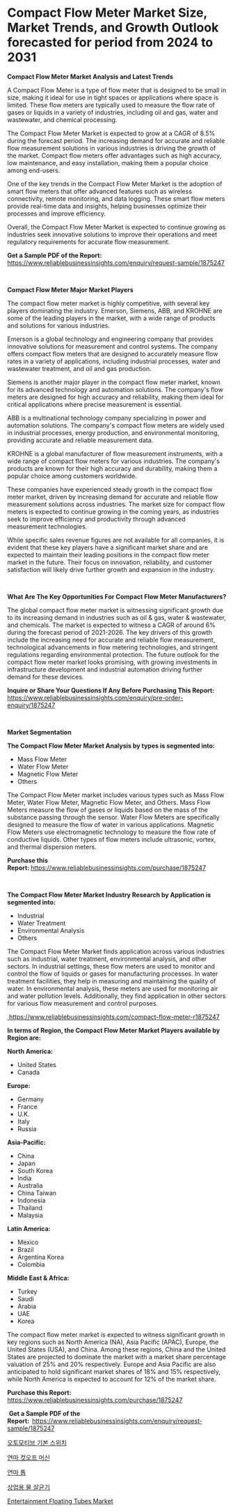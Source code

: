 <p><h1>Compact Flow Meter Market Size, Market Trends, and Growth Outlook forecasted for period from 2024 to 2031</h1></p><p><strong>Compact Flow Meter Market Analysis and Latest Trends</strong></p>
<p><p>A Compact Flow Meter is a type of flow meter that is designed to be small in size, making it ideal for use in tight spaces or applications where space is limited. These flow meters are typically used to measure the flow rate of gases or liquids in a variety of industries, including oil and gas, water and wastewater, and chemical processing.</p><p>The Compact Flow Meter Market is expected to grow at a CAGR of 8.5% during the forecast period. The increasing demand for accurate and reliable flow measurement solutions in various industries is driving the growth of the market. Compact flow meters offer advantages such as high accuracy, low maintenance, and easy installation, making them a popular choice among end-users.</p><p>One of the key trends in the Compact Flow Meter Market is the adoption of smart flow meters that offer advanced features such as wireless connectivity, remote monitoring, and data logging. These smart flow meters provide real-time data and insights, helping businesses optimize their processes and improve efficiency.</p><p>Overall, the Compact Flow Meter Market is expected to continue growing as industries seek innovative solutions to improve their operations and meet regulatory requirements for accurate flow measurement.</p></p>
<p><strong>Get a Sample PDF of the Report:&nbsp;</strong> <a href="https://www.reliablebusinessinsights.com/enquiry/request-sample/1875247">https://www.reliablebusinessinsights.com/enquiry/request-sample/1875247</a></p>
<p>&nbsp;</p>
<p><strong>Compact Flow Meter Major Market Players</strong></p>
<p><p>The compact flow meter market is highly competitive, with several key players dominating the industry. Emerson, Siemens, ABB, and KROHNE are some of the leading players in the market, with a wide range of products and solutions for various industries.</p><p>Emerson is a global technology and engineering company that provides innovative solutions for measurement and control systems. The company offers compact flow meters that are designed to accurately measure flow rates in a variety of applications, including industrial processes, water and wastewater treatment, and oil and gas production.</p><p>Siemens is another major player in the compact flow meter market, known for its advanced technology and automation solutions. The company's flow meters are designed for high accuracy and reliability, making them ideal for critical applications where precise measurement is essential.</p><p>ABB is a multinational technology company specializing in power and automation solutions. The company's compact flow meters are widely used in industrial processes, energy production, and environmental monitoring, providing accurate and reliable measurement data.</p><p>KROHNE is a global manufacturer of flow measurement instruments, with a wide range of compact flow meters for various industries. The company's products are known for their high accuracy and durability, making them a popular choice among customers worldwide.</p><p>These companies have experienced steady growth in the compact flow meter market, driven by increasing demand for accurate and reliable flow measurement solutions across industries. The market size for compact flow meters is expected to continue growing in the coming years, as industries seek to improve efficiency and productivity through advanced measurement technologies.</p><p>While specific sales revenue figures are not available for all companies, it is evident that these key players have a significant market share and are expected to maintain their leading positions in the compact flow meter market in the future. Their focus on innovation, reliability, and customer satisfaction will likely drive further growth and expansion in the industry.</p></p>
<p>&nbsp;</p>
<p><strong>What Are The Key Opportunities For Compact Flow Meter Manufacturers?</strong></p>
<p><p>The global compact flow meter market is witnessing significant growth due to its increasing demand in industries such as oil & gas, water & wastewater, and chemicals. The market is expected to witness a CAGR of around 6% during the forecast period of 2021-2026. The key drivers of this growth include the increasing need for accurate and reliable flow measurement, technological advancements in flow metering technologies, and stringent regulations regarding environmental protection. The future outlook for the compact flow meter market looks promising, with growing investments in infrastructure development and industrial automation driving further demand for these devices.</p></p>
<p><strong>Inquire or Share Your Questions If Any Before Purchasing This Report:</strong> <a href="https://www.reliablebusinessinsights.com/enquiry/pre-order-enquiry/1875247">https://www.reliablebusinessinsights.com/enquiry/pre-order-enquiry/1875247</a></p>
<p>&nbsp;</p>
<p><strong>Market Segmentation</strong></p>
<p><strong>The Compact Flow Meter Market Analysis by types is segmented into:</strong></p>
<p><ul><li>Mass Flow Meter</li><li>Water Flow Meter</li><li>Magnetic Flow Meter</li><li>Others</li></ul></p>
<p><p>The Compact Flow Meter market includes various types such as Mass Flow Meter, Water Flow Meter, Magnetic Flow Meter, and Others. Mass Flow Meters measure the flow of gases or liquids based on the mass of the substance passing through the sensor. Water Flow Meters are specifically designed to measure the flow of water in various applications. Magnetic Flow Meters use electromagnetic technology to measure the flow rate of conductive liquids. Other types of flow meters include ultrasonic, vortex, and thermal dispersion meters.</p></p>
<p><strong>Purchase this Report:&nbsp;</strong><a href="https://www.reliablebusinessinsights.com/purchase/1875247">https://www.reliablebusinessinsights.com/purchase/1875247</a></p>
<p>&nbsp;</p>
<p><strong>The Compact Flow Meter Market Industry Research by Application is segmented into:</strong></p>
<p><ul><li>Industrial</li><li>Water Treatment</li><li>Environmental Analysis</li><li>Others</li></ul></p>
<p><p>The Compact Flow Meter Market finds application across various industries such as industrial, water treatment, environmental analysis, and other sectors. In industrial settings, these flow meters are used to monitor and control the flow of liquids or gases for manufacturing processes. In water treatment facilities, they help in measuring and maintaining the quality of water. In environmental analysis, these meters are used for monitoring air and water pollution levels. Additionally, they find application in other sectors for various flow measurement and control purposes.</p></p>
<p><a href="https://www.reliablebusinessinsights.com/compact-flow-meter-r1875247">&nbsp;https://www.reliablebusinessinsights.com/compact-flow-meter-r1875247</a></p>
<p><strong>In terms of Region, the Compact Flow Meter Market Players available by Region are:</strong></p>
<p>
    <p> <strong> North America: </strong>
        <ul>
            <li>United States</li>
            <li>Canada</li>
        </ul>
        </p> 
    <p> <strong> Europe: </strong>
        <ul>
            <li>Germany</li>
            <li>France</li>
            <li>U.K.</li>
            <li>Italy</li>
            <li>Russia</li>
        </ul>
        </p> 
    <p> <strong> Asia-Pacific: </strong>
        <ul>
            <li>China</li>
            <li>Japan</li>
            <li>South Korea</li>
            <li>India</li>
            <li>Australia</li>
            <li>China Taiwan</li>
            <li>Indonesia</li>
            <li>Thailand</li>
            <li>Malaysia</li>
        </ul>
        </p> 
    <p> <strong> Latin America: </strong>
        <ul>
            <li>Mexico</li>
            <li>Brazil</li>
            <li>Argentina Korea</li>
            <li>Colombia</li>
        </ul>
        </p> 
    <p> <strong> Middle East & Africa: </strong>
        <ul>
            <li>Turkey</li>
            <li>Saudi</li>
            <li>Arabia</li>
            <li>UAE</li>
            <li>Korea</li>
        </ul>
    </p>
    </p>
<p><p>The compact flow meter market is expected to witness significant growth in key regions such as North America (NA), Asia Pacific (APAC), Europe, the United States (USA), and China. Among these regions, China and the United States are projected to dominate the market with a market share percentage valuation of 25% and 20% respectively. Europe and Asia Pacific are also anticipated to hold significant market shares of 18% and 15% respectively, while North America is expected to account for 12% of the market share.</p></p>
<p><strong>Purchase this Report: </strong><a href="https://www.reliablebusinessinsights.com/purchase/1875247">https://www.reliablebusinessinsights.com/purchase/1875247</a></p>
<p>&nbsp;<strong>Get a Sample PDF of the Report:&nbsp;&nbsp;</strong><a href="https://www.reliablebusinessinsights.com/enquiry/request-sample/1875247">https://www.reliablebusinessinsights.com/enquiry/request-sample/1875247</a></p>
<p><strong></strong></p>
<p><p><a href="https://medium.com/@koreycrooks2022/%EA%B8%80%EB%A1%9C%EB%B2%8C-%EC%9E%90%EB%8F%99%EC%B0%A8-%EB%B2%A0%EC%9D%B4%EC%A7%81-%EC%8A%A4%EC%9C%84%EC%B9%98-%EC%8B%9C%EC%9E%A5-%ED%98%84%ED%99%A9-2024-2031-%EB%B0%8F-%EC%A7%80%EC%97%AD-%EC%A0%9C%ED%92%88-%EB%B0%8F-%EC%B5%9C%EC%A2%85-%EC%82%AC%EC%9A%A9%EB%B3%84-%EC%A0%84%EB%A7%9D-05dc613974f0">오토모티브 기본 스위치</a></p><p><a href="https://github.com/rick7624/Market-Research-Report-List-1/blob/main/8505327156670.md">연마 컷오프 머신</a></p><p><a href="https://github.com/mduzzalmduzzal601/Market-Research-Report-List-1/blob/main/1685232156671.md">연마 톱</a></p><p><a href="https://medium.com/@rowanmaggio/%EC%83%81%EC%97%85%EC%9A%A9-%EC%88%98-%EC%86%8C%EB%8F%85%EA%B8%B0-%EC%8B%9C%EC%9E%A5-%EA%B7%9C%EB%AA%A8%EB%8A%94-%EC%97%B0%ED%8F%89%EA%B7%A0-%EC%84%B1%EC%9E%A5%EB%A5%A0-%EB%A1%9C-%EC%84%B1%EC%9E%A5%ED%95%98%EA%B3%A0-%EC%9E%88%EC%9C%BC%EB%A9%B0-%EC%9D%B4-%EB%B3%B4%EA%B3%A0%EC%84%9C%EB%8A%94-%EC%9C%A0%ED%98%95-%EC%9D%91%EC%9A%A9-%EB%B6%84%EC%95%BC-%EC%84%B1%EC%9E%A5-%EB%B0%8F-2024%EB%85%84-2031%EB%85%84-%EC%98%88%EC%B8%A1-%EB%B6%84%EC%84%9D%EC%9D%84-%EB%8B%A4%EB%A3%A8%EA%B3%A0-%EC%9E%88%EC%8A%B5%EB%8B%88%EB%8B%A4-1cafd1ccd685">상업용 물 살균기</a></p><p><a href="https://github.com/alexxisgm/Market-Research-Report-List-1/blob/main/entertainment-floating-tubes-market.md">Entertainment Floating Tubes Market</a></p></p>